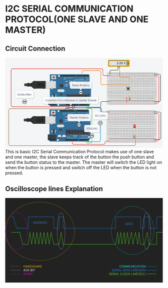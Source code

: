 # I2C SERIAL COMMUNICATION PROTOCOL(ONE SLAVE AND ONE MASTER)

## Circuit Connection
![Board Example From Lab](./I2C_Protocol.png)
This is basic I2C Serial Communication Protocol makes use of one slave and one master, the slave keeps track of the button the push button and send the button status to the master. The master will switch the LED light on when the button is pressed and switch off the LED when the button is not pressed.

## Oscilloscope lines Explanation
![Oscilloscope Explanation](./scilloscope.jpg)
